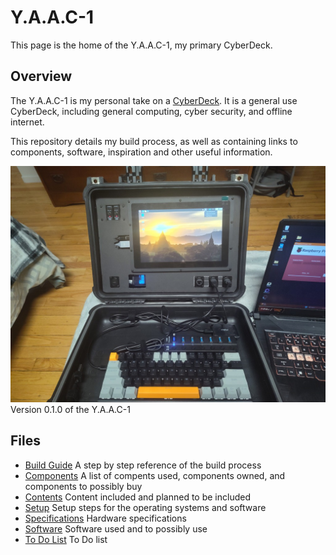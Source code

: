 <!-- ======================================== index.md Start ======================================== -->


<!-- ------------------------------ Intro Start ------------------------------ -->

# Y.A.A.C-1

This page is the home of the Y.A.A.C-1, my primary CyberDeck.

<!-- ------------------------------ Intro End ------------------------------ -->


<!-- ------------------------------ Overview Start ------------------------------ -->

## Overview

The Y.A.A.C-1 is my personal take on a [CyberDeck](https://www.reddit.com/r/CyberDeck/).  It is a general use CyberDeck, including general computing, cyber security, and offline internet.

This repository details my build process, as well as containing links to components, software, inspiration and other useful information.

![CyberDeck v0.1.0](../../images/cyberdeck/cyberdeck-3-v0-1-0.jpg)
Version 0.1.0 of the Y.A.A.C-1

<!-- ------------------------------ Overview End ------------------------------ -->


<!-- ------------------------------ Files Start ------------------------------ -->

## Files

* [Build Guide](yaac1-build.md) A step by step reference of the build process
* [Components](yaac1-components.md) A list of compents used, components owned, and components to possibly buy
* [Contents](yaac1-content.md) Content included and planned to be included
* [Setup](yaac1-setup.md) Setup steps for the operating systems and software
* [Specifications](yaac1-specs.md) Hardware specifications
* [Software](yaac1-software.md) Software used and to possibly use
* [To Do List](yaac1-todo.md) To Do list

<!-- ------------------------------ Files End ------------------------------ -->


<!-- ------------------------------ Outro Start ------------------------------ -->

<!-- ------------------------------ Outro End ------------------------------ -->


<!-- ======================================== index.md End ======================================== -->
